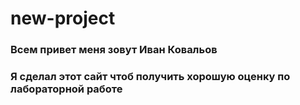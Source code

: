 # new-project
### Всем привет меня зовут Иван Ковальов
### Я сделал этот сайт чтоб получить хорошую оценку по лабораторной работе
